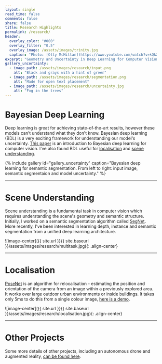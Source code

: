 ```yaml
---
layout: single
read_time: false
comments: false
share: false
title: Research Highlights
permalink: /research/
header:
  overlay_color: "#000"
  overlay_filter: "0.5"
  overlay_image: /assets/images/trinity.jpg
  caption: "Photo: [Olly McMillan](https://www.youtube.com/watch?v=kQkZeXHfgwA&t=1s)"
excerpt: "Geometry and Uncertainty in Deep Learning for Computer Vision<br><br><br>"
gallery_uncertainty:
  - image_path: /assets/images/research/input.png
    alt: "Black and grays with a hint of green"
  - image_path: /assets/images/research/segmentation.png
    alt: "Made for open text placement"
  - image_path: /assets/images/research/uncertainty.jpg
    alt: "Fog in the trees"
---
```


# Bayesian Deep Learning

Deep learning is great for achieving state-of-the-art results, however these models can't understand what they don't know.
Bayesian deep learning (BDL) is a very exciting framework for understanding our model's uncertainty.
[This paper](https://arxiv.org/pdf/1703.04977.pdf) is an introduction to Bayesian deep learning for computer vision. 
I've also found BDL useful for [localisation](http://arxiv.org/abs/1509.05909) and [scene understanding](http://arxiv.org/abs/1511.02680).

{% include gallery id="gallery_uncertainty" caption="Bayesian deep learning for semantic segmentation. From left to right: input image, semantic segmentaion and model uncertainty." %}

---

# Scene Understanding

Scene understanding is a fundamental task in computer vision which requires understanding the scene's geometry and semantic structure. 
Initially, I worked on a semantic segmentation algorithm called [SegNet](http://mi.eng.cam.ac.uk/projects/segnet/). 
More recently, I've been interested in learning depth, instance and semantic segmentation from a unified deep learning architecture.

![image-center]({{ site.url }}{{ site.baseurl }}/assets/images/research/multitask.jpg){: .align-center}

---

# Localisation

[PoseNet](http://www.cv-foundation.org/openaccess/content_iccv_2015/papers/Kendall_PoseNet_A_Convolutional_ICCV_2015_paper.pdf) is an algorithm for relocalisation - 
estimating the position and orientation of the camera from an image within a previously explored area. 
It works over large outdoor urban environments or inside buildings. 
It takes only 5ms to do this from a single colour image, [here is a demo](http://mi.eng.cam.ac.uk/projects/relocalisation/).

![image-center]({{ site.url }}{{ site.baseurl }}/assets/images/research/localisation.jpg){: .align-center}

---

# Other Projects

Some more details of other projects, including an autonomous drone and augmented reality, [can be found here](/other_projects/).
